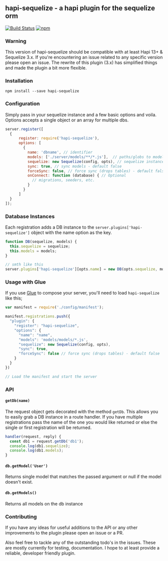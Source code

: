 ## hapi-sequelize - a hapi plugin for the sequelize orm

[![Build Status](https://travis-ci.org/danecando/hapi-sequelize.svg?branch=master)](https://travis-ci.org/danecando/hapi-sequelize)
[![npm](https://img.shields.io/npm/dm/localeval.svg)](https://www.npmjs.com/package/hapi-sequelize)


### Warning

This version of hapi-sequelize should be compatible with at least Hapi 13+ & Sequelize 3.x. If you're
encountering an issue related to any specific version please open an issue. The rewrite of this plugin
 (3.x) has simplified things and made the plugin a bit more flexible. 
 
### Installation

`npm install --save hapi-sequelize`

### Configuration

Simply pass in your sequelize instance and a few basic options and voila. Options accepts a single object
 or an array for multiple dbs.

```javascript
server.register([
  {
      register: require('hapi-sequelize'),
      options: [ 
        {
          name: 'dbname', // identifier
          models: ['./server/models/**/*.js'],  // paths/globs to model files
          sequelize: new Sequelize(config, opts), // sequelize instance
          sync: true, // sync models - default false
          forceSync: false, // force sync (drops tables) - default false
          onConnect: function (database) { // Optional
            // migrations, seeders, etc.
          }
        }
      ]
  }
]);
```

### Database Instances

Each registration adds a DB instance to the `server.plugins['hapi-sequelize']` object with the
name option as the key.

```javascript
function DB(sequelize, models) {
  this.sequelize = sequelize;
  this.models = models;
} 

// smth like this
server.plugins['hapi-sequelize'][opts.name] = new DB(opts.sequelize, models);
```

### Usage with Glue

If you use [Glue](https://github.com/hapijs/glue) to compose your server, you'll need to load ``hapi-sequelize`` like this;

```javascript
var manifest = require('./config/manifest');

manifest.registrations.push({
  "plugin": {
    "register": "hapi-sequelize",
    "options": {
      "name": "name",
      "models": 'models/models/*.js',
      "sequelize": new Sequelize(config, opts),
      "sync": true,
      "forceSync": false // force sync (drops tables) - default false
    }
  }
})

// Load the manifest and start the server
```

### API

#### `getDb(name)`

The request object gets decorated with the method `getDb`. This allows you to easily grab a
DB instance in a route handler. If you have multiple registrations pass the name of the one
you would like returned or else the single or first registration will be returned.

```javascript
handler(request, reply) {
  const db1 = request.getDb('db1');
  console.log(db1.sequelize);
  console.log(db1.models);
}
```

#### `db.getModel('User')`

Returns single model that matches the passed argument or null if the model doesn't exist.

#### `db.getModels()`

Returns all models on the db instance

### Contributing 
 If you have any ideas for useful additions to the API or any other improvements to the plugin
 please open an issue or a PR. 
 
 Also feel free to tackle any of the outstanding todo's in the issues. These are mostly currently
 for testing, documentation. I hope to at least provide a reliable, developer friendly plugin.
